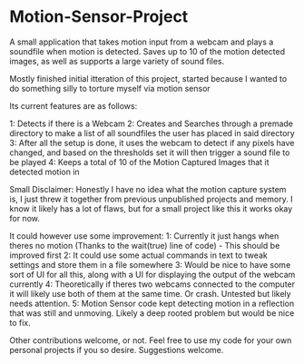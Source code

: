 # Motion-Sensor-Project
A small application that takes motion input from a webcam and plays a soundfile when motion is detected. Saves up to 10 of the motion detected images, as well as supports a large variety of sound files.

Mostly finished initial itteration of this project, started because I wanted to do something silly to torture myself via motion sensor

Its current features are as follows:

1: Detects if there is a Webcam
2: Creates and Searches through a premade directory to make a list of all soundfiles the user has placed in said directory
3: After all the setup is done, it uses the webcam to detect if any pixels have changed, and based on the thresholds set it will then trigger a sound file to be played
4: Keeps a total of 10 of the Motion Captured Images that it detected motion in

Small Disclaimer: Honestly I have no idea what the motion capture system is, I just threw it together from previous unpublished projects and memory.
I know it likely has a lot of flaws, but for a small project like this it works okay for now. 

It could however use some improvement:
1: Currently it just hangs when theres no motion (Thanks to  the wait(true) line of code) - This should be improved first
2: It could use some actual commands in text to tweak settings and store them in a file somewhere
3: Would be nice to have some sort of UI for all this, along with a UI for displaying the output of the webcam currently
4: Theoretically if theres two webcams connected to the computer it will likely use both of them at the same time. Or crash. Untested but likely needs attention.
5: Motion Sensor code kept detecting motion in a reflection that was still and unmoving. Likely a deep rooted problem but would be nice to fix.

Other contributions welcome, or not. Feel free to use my code for your own personal projects if you so desire. Suggestions welcome. 
